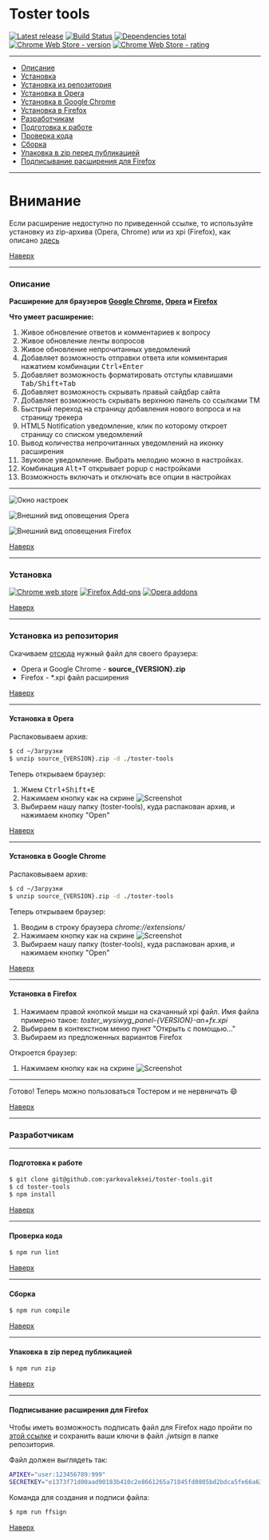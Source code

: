 # Toster tools

[![Latest release](https://img.shields.io/github/release/yarkovaleksei/toster-tools.svg)](https://github.com/yarkovaleksei/toster-tools/releases/latest)  [![Build Status](https://travis-ci.org/yarkovaleksei/toster-tools.svg?branch=master)](https://travis-ci.org/yarkovaleksei/toster-tools)  [![Dependencies total](https://david-dm.org/yarkovaleksei/toster-tools.svg)](https://david-dm.org/yarkovaleksei/toster-tools.svg)  [![Chrome Web Store - version](https://img.shields.io/chrome-web-store/v/kpfolongmglpleidinnhnlefeoljdecm.svg)](https://chrome.google.com/webstore/detail/toster-wysiwyg-panel/kpfolongmglpleidinnhnlefeoljdecm?hl=ru&gl=RU)  [![Chrome Web Store - rating](https://img.shields.io/chrome-web-store/rating/kpfolongmglpleidinnhnlefeoljdecm.svg)](https://chrome.google.com/webstore/detail/toster-wysiwyg-panel/kpfolongmglpleidinnhnlefeoljdecm?hl=ru&gl=RU)

- - -
+ [Описание](#Описание)
+ [Установка](#Установка)
+ [Установка из репозитория](#Установка-из-репозитория)
+ [Установка в Opera](#Установка-в-opera)
+ [Установка в Google Chrome](#Установка-в-google-chrome)
+ [Установка в Firefox](#Установка-в-firefox)
+ [Разработчикам](#Разработчикам)
+ [Подготовка к работе](#Подготовка-к-работе)
+ [Проверка кода](#Проверка-кода)
+ [Сборка](#Сборка)
+ [Упаковка в zip перед публикацией](#Упаковка-в-zip-перед-публикацией)
+ [Подписывание расширения для Firefox](#Подписывание-расширения-для-firefox)

- - -
# Внимание

Если расширение недоступно по приведенной ссылке, то используйте установку из zip-архива (Opera, Chrome) или из xpi (Firefox), как описано [здесь](#Установка-из-репозитория)

[Наверх](#toster-tools)

- - -
### Описание

**Расширение для браузеров [Google Chrome](https://chrome.google.com/webstore/detail/toster-wysiwyg-panel/kpfolongmglpleidinnhnlefeoljdecm), [Opera](https://addons.opera.com/ru/extensions/details/toster-wysiwyg-panel/) и [Firefox](https://addons.mozilla.org/en-US/firefox/addon/toster-wysiwyg-panel/)**

**Что умеет расширение:**

1. Живое обновление ответов и комментариев к вопросу
2. Живое обновление ленты вопросов
3. Живое обновление непрочитанных уведомлений
4. Добавляет возможность отправки ответа или комментария нажатием комбинации <kbd>Ctrl+Enter</kbd>
5. Добавляет возможность форматировать отступы клавишами <kbd>Tab/Shift+Tab</kbd>
6. Добавляет возможность скрывать правый сайдбар сайта
7. Добавляет возможность скрывать верхнюю панель со ссылками ТМ
8. Быстрый переход на страницу добавления нового вопроса и на страницу трекера
9. HTML5 Notification уведомление, клик по которому откроет страницу со списком уведомлений
10. Вывод количества непрочитанных уведомлений на иконку расширения
11. Звуковое уведомление. Выбрать мелодию можно в настройках.
12. Комбинация <kbd>Alt+T</kbd> открывает popup с настройками
13. Возможность включать и отключать все опции в настройках

- - -
![Окно настроек](img/screenshot/screen-settings.png)

![Внешний вид оповещения Opera](img/screenshot/opera-screen-notify.png)

![Внешний вид оповещения Firefox](img/screenshot/ff-screen-notify.png)

[Наверх](#toster-tools)

- - -
### Установка

[![Chrome web store](img/chrome.png)](https://chrome.google.com/webstore/detail/toster-wysiwyg-panel/kpfolongmglpleidinnhnlefeoljdecm)  [![Firefox Add-ons](img/ff.jpg)](https://addons.mozilla.org/en-US/firefox/addon/toster-wysiwyg-panel/)  [![Opera addons](img/opera.png)](https://addons.opera.com/ru/extensions/details/toster-wysiwyg-panel/)

[Наверх](#toster-tools)

- - -
### Установка из репозитория

Скачиваем [отсюда](https://github.com/yarkovaleksei/toster-tools/releases/latest) нужный файл для своего браузера:

- Opera и Google Chrome - **source_{VERSION}.zip**
- Firefox - *.xpi файл расширения

[Наверх](#toster-tools)

- - -
#### Установка в Opera

Распаковываем архив:

```bash
$ cd ~/Загрузки
$ unzip source_{VERSION}.zip -d ./toster-tools
```

Теперь открываем браузер:

1. Жмем <kbd>Ctrl+Shift+E</kbd>
2. Нажимаем кнопку как на скрине
![Screenshot](img/opera-how-to.png)
3. Выбираем нашу папку (toster-tools), куда распакован архив, и нажимаем кнопку "Open"

[Наверх](#toster-tools)

- - -
#### Установка в Google Chrome

Распаковываем архив:

```bash
$ cd ~/Загрузки
$ unzip source_{VERSION}.zip -d ./toster-tools
```

Теперь открываем браузер:

1. Вводим в строку браузера *chrome://extensions/*
2. Нажимаем кнопку как на скрине
![Screenshot](img/chrome-how-to.png)
3. Выбираем нашу папку (toster-tools), куда распакован архив, и нажимаем кнопку "Open"

[Наверх](#toster-tools)

- - -
#### Установка в Firefox

1. Нажимаем правой кнопкой мыши на скачанный xpi файл. Имя файла примерно такое: *toster_wysiwyg_panel-{VERSION}-an+fx.xpi*
2. Выбираем в контекстном меню пункт "Открыть с помощью..."
3. Выбираем из предложенных вариантов Firefox

Откроется браузер:

1. Нажимаем кнопку как на скрине
![Screenshot](img/ff-how-to.jpg)

- - -
Готово! Теперь можно пользоваться Тостером и не нервничать :smile:

[Наверх](#toster-tools)

- - -
### Разработчикам

- - -
#### Подготовка к работе

```bash
$ git clone git@github.com:yarkovaleksei/toster-tools.git
$ cd toster-tools
$ npm install
```

[Наверх](#toster-tools)

- - -
#### Проверка кода

```bash
$ npm run lint
```

[Наверх](#toster-tools)

- - -
#### Сборка

```bash
$ npm run compile
```

[Наверх](#toster-tools)

- - -
#### Упаковка в zip перед публикацией

```bash
$ npm run zip
```

[Наверх](#toster-tools)

- - -
#### Подписывание расширения для Firefox

Чтобы иметь возможность подписать файл для Firefox надо пройти по [этой ссылке](https://addons.mozilla.org/en-US/developers/addon/api/key/) и сохранить ваши ключи в файл *.jwtsign* в папке репозитория.

Файл должен выглядеть так:

```bash
APIKEY="user:123456789:999"
SECRETKEY="e1373f71d00aad90183b410c2e8661265a71845fd0805bd2bdca5fe66a635cfb"
```

Команда для создания и подписи файла:

```bash
$ npm run ffsign
```

[Наверх](#toster-tools)
